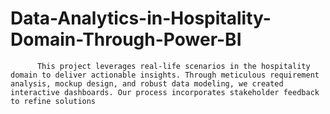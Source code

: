 # Data-Analytics-in-Hospitality-Domain-Through-Power-BI
          This project leverages real-life scenarios in the hospitality domain to deliver actionable insights. Through meticulous requirement analysis, mockup design, and robust data modeling, we created interactive dashboards. Our process incorporates stakeholder feedback to refine solutions

